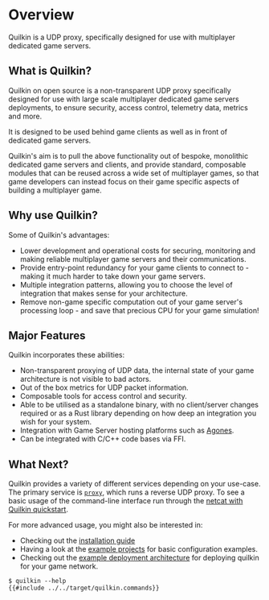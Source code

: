 # Overview

Quilkin is a UDP proxy, specifically designed for use with multiplayer dedicated game servers.

## What is Quilkin?

Quilkin on open source is a non-transparent UDP proxy specifically designed for use with large scale multiplayer
dedicated game servers deployments, to ensure security, access control, telemetry data, metrics and more.

It is designed to be used behind game clients as well as in front of dedicated game servers.

Quilkin's aim is to pull the above functionality out of bespoke, monolithic dedicated game servers and clients, and
provide standard, composable modules that can be reused across a wide set of multiplayer games, so that game
developers can instead focus on their game specific aspects of building a multiplayer game.

## Why use Quilkin?

Some of Quilkin's advantages:

* Lower development and operational costs for securing, monitoring and making reliable multiplayer game servers and
  their communications.
* Provide entry-point redundancy for your game clients to connect to - making it much harder to take down your game
  servers.
* Multiple integration patterns, allowing you to choose the level of integration that makes sense for your
  architecture.
* Remove non-game specific computation out of your game server's processing loop - and save that precious CPU for
  your game simulation!

## Major Features

Quilkin incorporates these abilities:

* Non-transparent proxying of UDP data, the internal state of your game architecture is not visible to bad actors.
* Out of the box metrics for UDP packet information.
* Composable tools for access control and security.
* Able to be utilised as a standalone binary, with no client/server changes required or as a Rust library
  depending on how deep an integration you wish for your system.
* Integration with Game Server hosting platforms such as [Agones](https://agones.dev).
* Can be integrated with C/C++ code bases via FFI.

## What Next?

Quilkin provides a variety of different services depending on your use-case.
The primary service is [`proxy`](./services/proxy.md), which runs a reverse UDP
proxy. To see a basic usage of the command-line interface run through the
[netcat with Quilkin quickstart](./deployment/quickstarts/netcat.md). 

For more advanced usage, you might also be interested in:

* Checking out the [installation guide](./installation.md)
* Having a look at the [example projects](https://github.com/googleforgames/quilkin/blob/{{GITHUB_REF_NAME}}/examples) for basic configuration examples.
* Checking out the [example deployment architecture](./deployment/examples.md)
  for deploying quilkin for your game network.


```shell
$ quilkin --help
{{#include ../../target/quilkin.commands}}
```

[log-docs]: https://docs.rs/env_logger/0.9.0/env_logger/#enabling-logging
